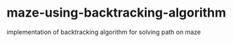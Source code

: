 # maze-using-backtracking-algorithm

implementation of backtracking algorithm for solving path on maze 
